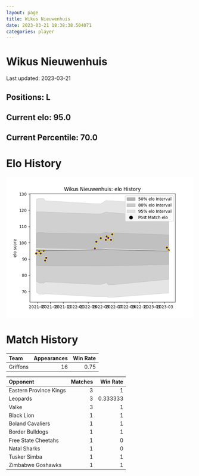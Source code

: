 ```yaml
---  
layout: page  
title: Wikus Nieuwenhuis  
date: 2023-03-21 18:38:38.504071  
categories: player  
---
```

# Wikus Nieuwenhuis


Last updated: 2023-03-21
## Positions: L

## Current elo: 95.0

## Current Percentile: 70.0

# Elo History


![elo history](history_WikusNieuwenhuis.png)
# Match History


| Team     |   Appearances |   Win Rate |
|:---------|--------------:|-----------:|
| Griffons |            16 |       0.75 |

| Opponent               |   Matches |   Win Rate |
|:-----------------------|----------:|-----------:|
| Eastern Province Kings |         3 |   1        |
| Leopards               |         3 |   0.333333 |
| Valke                  |         3 |   1        |
| Black Lion             |         1 |   1        |
| Boland Cavaliers       |         1 |   1        |
| Border Bulldogs        |         1 |   1        |
| Free State Cheetahs    |         1 |   0        |
| Natal Sharks           |         1 |   0        |
| Tusker Simba           |         1 |   1        |
| Zimbabwe Goshawks      |         1 |   1        |